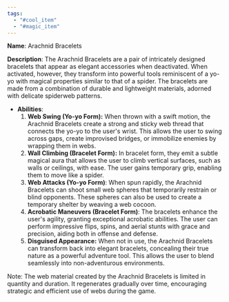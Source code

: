 ```yaml
---
tags:
  - "#cool_item"
  - "#magic_item"
---
```

**Name**: Arachnid Bracelets

**Description**: The Arachnid Bracelets are a pair of intricately designed bracelets that appear as elegant accessories when deactivated. When activated, however, they transform into powerful tools reminiscent of a yo-yo with magical properties similar to that of a spider. The bracelets are made from a combination of durable and lightweight materials, adorned with delicate spiderweb patterns.

- **Abilities**:
    1. **Web Swing (Yo-yo Form):** When thrown with a swift motion, the Arachnid Bracelets create a strong and sticky web thread that connects the yo-yo to the user's wrist. This allows the user to swing across gaps, create improvised bridges, or immobilize enemies by wrapping them in webs.
    2. **Wall Climbing (Bracelet Form):** In bracelet form, they emit a subtle magical aura that allows the user to climb vertical surfaces, such as walls or ceilings, with ease. The user gains temporary grip, enabling them to move like a spider.
    3. **Web Attacks (Yo-yo Form)**: When spun rapidly, the Arachnid Bracelets can shoot small web spheres that temporarily restrain or blind opponents. These spheres can also be used to create a temporary shelter by weaving a web cocoon.
    4. **Acrobatic Maneuvers (Bracelet Form)**: The bracelets enhance the user's agility, granting exceptional acrobatic abilities. The user can perform impressive flips, spins, and aerial stunts with grace and precision, aiding both in offense and defense.
    5. **Disguised Appearance:** When not in use, the Arachnid Bracelets can transform back into elegant bracelets, concealing their true nature as a powerful adventure tool. This allows the user to blend seamlessly into non-adventurous environments.

Note: The web material created by the Arachnid Bracelets is limited in quantity and duration. It regenerates gradually over time, encouraging strategic and efficient use of webs during the game.

